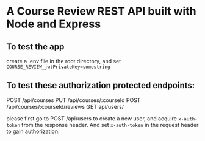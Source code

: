 # A Course Review REST API built with Node and Express

## To test the app
create a .env file in the root directory, and set
 ```COURSE_REVIEW_jwtPrivateKey=somestring```

## To test these authorization protected endpoints:
  POST /api/courses
  PUT /api/courses/:courseId
  POST /api/courses/:courseId/reviews
  GET api/users/

please first go to POST /api/users to create a new user, and acquire `x-auth-token` from the response header.
And set `x-auth-token` in the request header to gain authorization.



